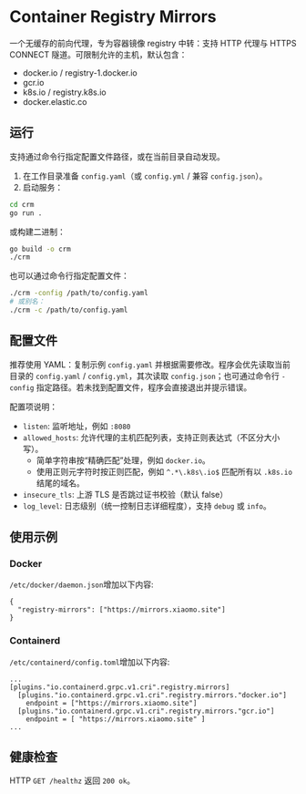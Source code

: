 # Container Registry Mirrors

一个无缓存的前向代理，专为容器镜像 registry 中转：支持 HTTP 代理与 HTTPS CONNECT 隧道。可限制允许的主机，默认包含：

- docker.io / registry-1.docker.io
- gcr.io
- k8s.io / registry.k8s.io
- docker.elastic.co

## 运行

支持通过命令行指定配置文件路径，或在当前目录自动发现。

1) 在工作目录准备 `config.yaml`（或 `config.yml` / 兼容 `config.json`）。
2) 启动服务：

```bash
cd crm
go run .
```

或构建二进制：

```bash
go build -o crm
./crm
```

也可以通过命令行指定配置文件：

```bash
./crm -config /path/to/config.yaml
# 或别名：
./crm -c /path/to/config.yaml
```

## 配置文件

推荐使用 YAML：复制示例 `config.yaml` 并根据需要修改。程序会优先读取当前目录的 `config.yaml` / `config.yml`，其次读取 `config.json`；也可通过命令行 `-config` 指定路径。若未找到配置文件，程序会直接退出并提示错误。

配置项说明：
- `listen`: 监听地址，例如 `:8080`
- `allowed_hosts`: 允许代理的主机匹配列表，支持正则表达式（不区分大小写）。
  - 简单字符串按“精确匹配”处理，例如 `docker.io`。
  - 使用正则元字符时按正则匹配，例如 `^.*\.k8s\.io$` 匹配所有以 `.k8s.io` 结尾的域名。
- `insecure_tls`: 上游 TLS 是否跳过证书校验（默认 false）
- `log_level`: 日志级别（统一控制日志详细程度），支持 `debug` 或 `info`。

## 使用示例

### Docker

`/etc/docker/daemon.json`增加以下内容:

```
{
  "registry-mirrors": ["https://mirrors.xiaomo.site"]
}
```
### Containerd
`/etc/containerd/config.toml`增加以下内容:

```
...
[plugins."io.containerd.grpc.v1.cri".registry.mirrors]
  [plugins."io.containerd.grpc.v1.cri".registry.mirrors."docker.io"]
    endpoint = ["https://mirrors.xiaomo.site"]
  [plugins."io.containerd.grpc.v1.cri".registry.mirrors."gcr.io"]
    endpoint = [ "https://mirrors.xiaomo.site" ]
...
```

## 健康检查

HTTP `GET /healthz` 返回 `200 ok`。
